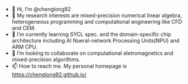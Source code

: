 - 👋 Hi, I’m @chenglong92
- 👀 My research interests are mixed-precision numerical linear algebra, heterogeneous programming and computational engineering like CFD and CEM.
- 🌱 I’m currently learning SYCL spec. and the domain-specific chip architecture including AI Nueral-network Processing Units(NPU) and ARM CPU.
- 💞️ I’m looking to collaborate on computational eletromagnetics and mixed-precision algorithms.
- 📫 How to reach me. My personal homepage is https://chenglong92.github.io/

<!---
chenglong92/chenglong92 is a ✨ special ✨ repository because its `README.md` (this file) appears on your GitHub profile.
You can click the Preview link to take a look at your changes.
--->
